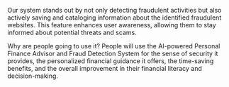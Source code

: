 Our system stands out by not only detecting fraudulent activities but also actively saving and cataloging information about the identified fraudulent websites. This feature enhances user awareness, allowing them to stay informed about potential threats and scams.

Why are people going to use it? People will use the AI-powered Personal Finance Advisor and Fraud Detection System for the sense of security it provides, the personalized financial guidance it offers, the time-saving benefits, and the overall improvement in their financial literacy and decision-making.
